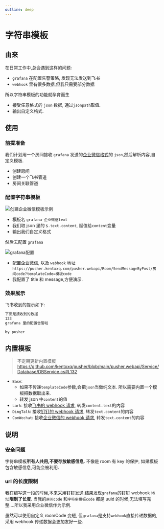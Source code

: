 ```yaml
---
outline: deep
---
```


# 字符串模板

## 由来

在日常工作中,总会遇到这样的问题:

- `grafana` 在配置告警策略, 发现无法发送到飞书
- `webhook` 里有很多数据,但我只需要部分数据

所以字符串模板的功能就孕育而生

- 接受任意格式的 `json` 数据, 通过`jsonpath`取值.
- 输出自定义格式.

## 使用

### 前提准备

我们计划用一个房间接收 `grafana` 发送的[企业微信格式](https://developer.work.weixin.qq.com/document/path/91770#%E6%96%87%E6%9C%AC%E7%B1%BB%E5%9E%8B)的 `json`,然后解析内容,自定义模板.

- 创建房间
- 创建一个飞书管道
- 房间关联管道

### 配置字符串模板

![创建企业微信模板示例](/assets/string-template/1.png)

- 模板名 `grafana-企业微信text`
- 我们取 json 里的 `$.text.content`, 赋值给`content`变量
- 输出我们自定义格式

然后去配置 `grafana`

![grafana配置](/assets/string-template/2.png)

- 配置企业微信, 以及 `webhook` 地址`https://pusher.kentxxq.com/pusher.webapi/Room/SendMessageByPost/房间code?templateCode=模板code`
- 我配置了 title 和 message,方便演示.

### 效果展示

飞书收到的提示如下:

```md
下面是接收到的数据
123
grafana 里的配置告警啦

by pusher
```

## 内置模板

> 不定期更新内置模板
> https://github.com/kentxxq/pusher/blob/main/pusher.webapi/Service/Database/DBService.cs#L132

- `Base`:
  - 如果不传递`templateCode`参数,会把`json`当做纯文本. 所以需要内置一个模板把数据取出来.
  - 转发 json 中`content`的值
- `Lark`: 接收[飞书的 webhook 请求](https://open.feishu.cn/document/client-docs/bot-v3/add-custom-bot#756b882f), 转发`content.text`的内容
- `DingTalk`: 接收[钉钉的 webhook 请求](https://open.dingtalk.com/document/orgapp/robot-message-types-and-data-format#title-z74-8to-i7e), 转发`text.content`的内容
- `ComWechat`: 接收[企业微信的 webhook 请求](https://developer.work.weixin.qq.com/document/path/91770#%E6%96%87%E6%9C%AC%E7%B1%BB%E5%9E%8B), 转发`text.content`的内容

## 说明

### 安全问题

字符串模板**所有人共用,不要存放敏感信息**. 不像是 room 有 key 的保护, 如果模板包含敏感信息,可能会被利用.

### url 的长度限制

我在编写这一段的时候,本来采用钉钉发送.结果发现`grafana`的钉钉 webhook 地址**限制了长度**. 当我的`房间code` 和`字符串模板code` 都是 uuid 的时候,无法填写完整....所以我采用企业微信作为示例.

虽然可以使用自定义 roomCode 变短, 但`grafana`是支持`webhook`直接传递数据的, 采用 webhook 传递数据会更加友好一些.
